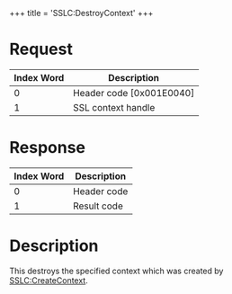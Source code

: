 +++
title = 'SSLC:DestroyContext'
+++

# Request

| Index Word | Description                |
|------------|----------------------------|
| 0          | Header code \[0x001E0040\] |
| 1          | SSL context handle         |

# Response

| Index Word | Description |
|------------|-------------|
| 0          | Header code |
| 1          | Result code |

# Description

This destroys the specified context which was created by
[SSLC:CreateContext](SSLC:CreateContext "wikilink").
